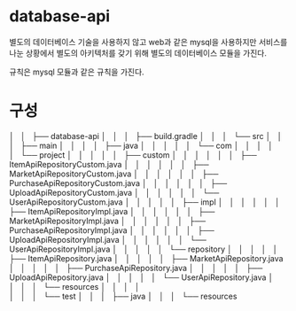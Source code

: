 # database-api
별도의 데이터베이스 기술을 사용하지 않고 web과 같은 mysql을 사용하지만 서비스를 나눈 상황에서 별도의 아키텍처를 갖기 위해 별도의 데이터베이스 모듈을 가진다.

규칙은 mysql 모듈과 같은 규칙을 가진다.

# 구성
│   │   ├── database-api
│   │   │   ├── build.gradle
│   │   │   └── src
│   │   │       ├── main
│   │   │       │   ├── java
│   │   │       │   │   └── com
│   │   │       │   │       └── project
│   │   │       │   │           ├── custom
│   │   │       │   │           │   ├── ItemApiRepositoryCustom.java
│   │   │       │   │           │   ├── MarketApiRepositoryCustom.java
│   │   │       │   │           │   ├── PurchaseApiRepositoryCustom.java
│   │   │       │   │           │   ├── UploadApiRepositoryCustom.java
│   │   │       │   │           │   └── UserApiRepositoryCustom.java
│   │   │       │   │           ├── impl
│   │   │       │   │           │   ├── ItemApiRepositoryImpl.java
│   │   │       │   │           │   ├── MarketApiRepositoryImpl.java
│   │   │       │   │           │   ├── PurchaseApiRepositoryImpl.java
│   │   │       │   │           │   ├── UploadApiRepositoryImpl.java
│   │   │       │   │           │   └── UserApiRepositoryImpl.java
│   │   │       │   │           └── repository
│   │   │       │   │               ├── ItemApiRepository.java
│   │   │       │   │               ├── MarketApiRepository.java
│   │   │       │   │               ├── PurchaseApiRepository.java
│   │   │       │   │               ├── UploadApiRepository.java
│   │   │       │   │               └── UserApiRepository.java
│   │   │       │   └── resources
│   │   │       │       
│   │   │       └── test
│   │   │           ├── java
│   │   │           └── resources